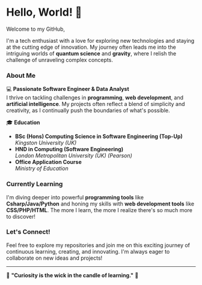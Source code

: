 # Hello, World! 👋

Welcome to my GitHub, 

I'm a tech enthusiast with a love for exploring new technologies and staying at the cutting edge of innovation. My journey often leads me into the intriguing worlds of **quantum science** and **gravity**, where I relish the challenge of unraveling complex concepts.

### About Me

💻 **Passionate Software Engineer & Data Analyst**  
I thrive on tackling challenges in **programming**, **web development**, and **artificial intelligence**. My projects often reflect a blend of simplicity and creativity, as I continually push the boundaries of what's possible.

🎓 **Education**  
- **BSc (Hons) Computing Science in Software Engineering (Top-Up)**  
  *Kingston University (UK)*  
- **HND in Computing (Software Engineering)**  
  *London Metropolitan University (UK) (Pearson)*  
- **Office Application Course**  
  *Ministry of Education*

### Currently Learning

I'm diving deeper into powerful **programming tools** like **Csharp/Java/Python** and honing my skills with **web development tools** like **CSS/PHP/HTML**. The more I learn, the more I realize there's so much more to discover!

### Let's Connect!

Feel free to explore my repositories and join me on this exciting journey of continuous learning, creating, and innovating. I'm always eager to collaborate on new ideas and projects!

---

🌟 **"Curiosity is the wick in the candle of learning."** 🌟

<!---
Nush987/Nush987 is a ✨ special ✨ repository because its `README.md` (this file) appears on your GitHub profile.
You can click the Preview link to take a look at your changes.
--->
